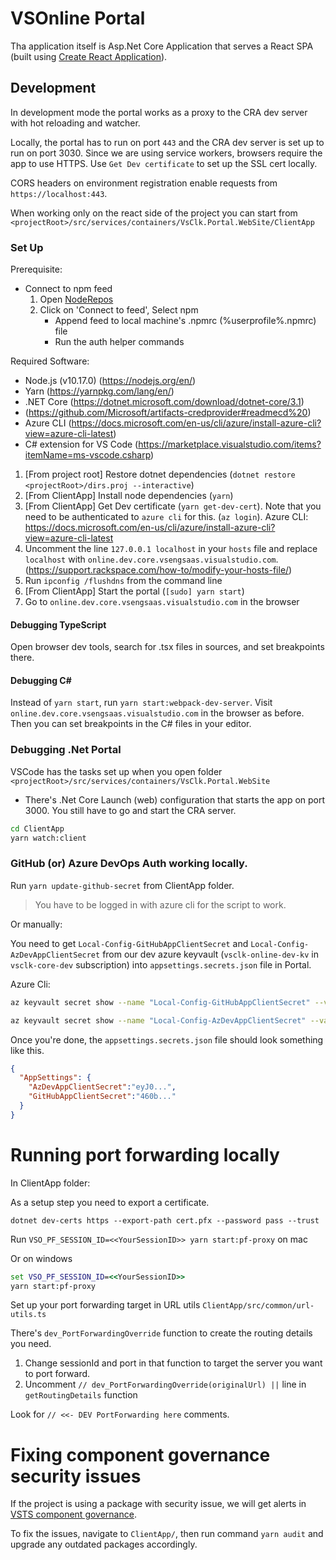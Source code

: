 # VSOnline Portal

Tha application itself is Asp.Net Core Application that serves a React SPA (built using [Create React Application](https://github.com/facebook/create-react-app)).

## Development

In development mode the portal works as a proxy to the CRA dev server with hot reloading and watcher.

Locally, the portal has to run on port `443` and the CRA dev server is set up to run on port 3030. Since we are using service workers, browsers require the app to use HTTPS. Use `Get Dev certificate` to set up the SSL cert locally.

CORS headers on environment registration enable requests from `https://localhost:443`.

When working only on the react side of the project you can start from `<projectRoot>/src/services/containers/VsClk.Portal.WebSite/ClientApp`

### Set Up

Prerequisite:
- Connect to npm feed
  1. Open [NodeRepos](https://devdiv.visualstudio.com/DefaultCollection/OnlineServices/_packaging?_a=feed&feed=NodeRepos)
  2. Click on 'Connect to feed', Select npm
      - Append feed to local machine's .npmrc (%userprofile%\.npmrc) file
      - Run the auth helper commands

Required Software:
- Node.js (v10.17.0) (https://nodejs.org/en/)
- Yarn (https://yarnpkg.com/lang/en/)
- .NET Core (https://dotnet.microsoft.com/download/dotnet-core/3.1)
- (https://github.com/Microsoft/artifacts-credprovider#readmecd%20)
- Azure CLI (https://docs.microsoft.com/en-us/cli/azure/install-azure-cli?view=azure-cli-latest)
- C# extension for VS Code (https://marketplace.visualstudio.com/items?itemName=ms-vscode.csharp)

1. [From project root] Restore dotnet dependencies (`dotnet restore <projectRoot>/dirs.proj --interactive`)
2. [From ClientApp] Install node dependencies (`yarn`)
3. [From ClientApp] Get Dev certificate (`yarn get-dev-cert`). Note that you need to be authenticated to `azure cli` for this. (`az login`). Azure CLI: https://docs.microsoft.com/en-us/cli/azure/install-azure-cli?view=azure-cli-latest
4. Uncomment the line `127.0.0.1 localhost` in your `hosts` file and replace `localhost` with `online.dev.core.vsengsaas.visualstudio.com`. (https://support.rackspace.com/how-to/modify-your-hosts-file/)  
5. Run `ipconfig /flushdns` from the command line
6. [From ClientApp] Start the portal (`[sudo] yarn start`)
7. Go to `online.dev.core.vsengsaas.visualstudio.com` in the browser

#### Debugging TypeScript

Open browser dev tools, search for .tsx files in sources, and set breakpoints there.

#### Debugging C#

Instead of `yarn start`, run `yarn start:webpack-dev-server`. Visit `online.dev.core.vsengsaas.visualstudio.com` in the browser as before. Then you can set breakpoints in the C# files in your editor.

### Debugging .Net Portal 

VSCode has the tasks set up when you open folder `<projectRoot>/src/services/containers/VsClk.Portal.WebSite`

- There's .Net Core Launch (web) configuration that starts the app on port 3000. You still have to go and start the CRA server.

```sh
cd ClientApp
yarn watch:client
```

### GitHub (or) Azure DevOps Auth working locally.

Run `yarn update-github-secret` from ClientApp folder.
> You have to be logged in with azure cli for the script to work.

Or manually:

You need to get `Local-Config-GitHubAppClientSecret` and `Local-Config-AzDevAppClientSecret` from our dev azure keyvault (`vsclk-online-dev-kv` in `vsclk-core-dev` subscription) into `appsettings.secrets.json` file in Portal.

Azure Cli:
```sh
az keyvault secret show --name "Local-Config-GitHubAppClientSecret" --vault-name "vsclk-online-dev-kv" --sub "vsclk-core-dev"

az keyvault secret show --name "Local-Config-AzDevAppClientSecret" --vault-name "vsclk-online-dev-kv" --sub "vsclk-core-dev"
```

Once you're done, the `appsettings.secrets.json` file should look something like this.

```json
{
  "AppSettings": {
    "AzDevAppClientSecret":"eyJ0...",
    "GitHubAppClientSecret":"460b..."
  }
}
```

# Running port forwarding locally
In ClientApp folder:

As a setup step you need to export a certificate.

```
dotnet dev-certs https --export-path cert.pfx --password pass --trust
```

Run `VSO_PF_SESSION_ID=<<YourSessionID>> yarn start:pf-proxy` on mac

Or on windows
``` cmd
set VSO_PF_SESSION_ID=<<YourSessionID>>
yarn start:pf-proxy
```

Set up your port forwarding target in URL utils `ClientApp/src/common/url-utils.ts`

There's `dev_PortForwardingOverride` function to create the routing details you need.

1. Change sessionId and port in that function to target the server you want to port forward.
2. Uncomment `// dev_PortForwardingOverride(originalUrl) ||` line in `getRoutingDetails` function

Look for `// <<- DEV PortForwarding here` comments.

# Fixing component governance security issues
If the project is using a package with security issue, we will get alerts in [VSTS component governance](https://devdiv.visualstudio.com/DefaultCollection/OnlineServices/_componentGovernance/vsclk-core?_a=alerts&typeId=1981470&alerts-view-option=active).

To fix the issues, navigate to `ClientApp/`, then run command
`yarn audit` and upgrade any outdated packages accordingly.